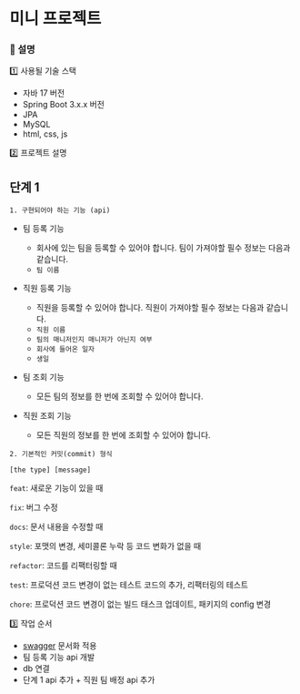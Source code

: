 # 미니 프로젝트 

###  :hamburger: 설명

:one: 사용될 기술 스택
- 자바 17 버전
- Spring Boot 3.x.x 버전
- JPA
- MySQL
- html, css, js

:two: 프로젝트 설명

## 단계 1

```angular2html
1. 구현되어야 하는 기능 (api)
```
- 팀 등록 기능
  - 회사에 있는 팀을 등록할 수 있어야 합니다. 팀이 가져야할 필수 정보는 다음과 같습니다.
  - ```팀 이름```
- 직원 등록 기능
  - 직원을 등록할 수 있어야 합니다. 직원이 가져야할 필수 정보는 다음과 같습니다.
  - ```직원 이름```
  - ```팀의 매니저인지 매니저가 아닌지 여부```
  - ```회사에 들어온 일자```
  - ```생일```
- 팀 조회 기능
  - 모든 팀의 정보를 한 번에 조회할 수 있어야 합니다.

- 직원 조회 기능
  - 모든 직원의 정보를 한 번에 조회할 수 있어야 합니다.

```angular2html
2. 기본적인 커밋(commit) 형식

[the type] [message]
```
```feat```: 새로운 기능이 있을 때

```fix```: 버그 수정

```docs```: 문서 내용을 수정할 때

```style```: 포맷의 변경, 세미콜론 누락 등 코드 변화가 없을 때

```refactor```: 코드를 리팩터링할 때

```test```: 프로덕션 코드 변경이 없는 테스트 코드의 추가, 리팩터링의 테스트

```chore```: 프로덕션 코드 변경이 없는 빌드 태스크 업데이트, 패키지의 config 변경

:three: 작업 순서

- [swagger](http://localhost:8080/swagger-ui/index.html) 문서화 적용
- 팀 등록 기능 api 개발
- db 연결
- 단계 1 api 추가 + 직원 팀 배정 api 추가
